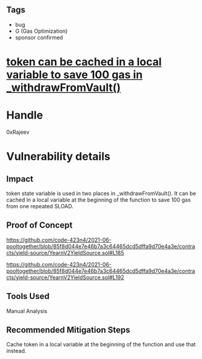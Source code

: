 ## Tags

- bug
- G (Gas Optimization)
- sponsor confirmed

# [token can be cached in a local variable to save 100 gas in _withdrawFromVault()](https://github.com/code-423n4/2021-06-pooltogether-findings/issues/45) 

# Handle

0xRajeev


# Vulnerability details

## Impact

token state variable is used in two places in _withdrawFromVault(). It can be cached in a local variable  at the beginning of the function to save 100 gas from one repeated SLOAD.


## Proof of Concept

https://github.com/code-423n4/2021-06-pooltogether/blob/85f8d044e7e46b7a3c64465dcd5dffa9d70e4a3e/contracts/yield-source/YearnV2YieldSource.sol#L185

https://github.com/code-423n4/2021-06-pooltogether/blob/85f8d044e7e46b7a3c64465dcd5dffa9d70e4a3e/contracts/yield-source/YearnV2YieldSource.sol#L192


## Tools Used

Manual Analysis

## Recommended Mitigation Steps

Cache token in a local variable  at the beginning of the function and use that instead.

